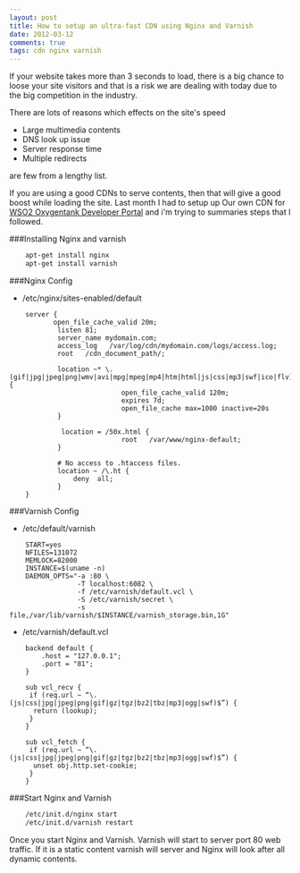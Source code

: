 ```yaml
---
layout: post
title: How to setup an ultra-fast CDN using Nginx and Varnish
date: 2012-03-12
comments: true
tags: cdn nginx varnish
---
```


If your website takes more than 3 seconds to load, there is a big chance to loose your site visitors and that is a risk
we are dealing with today due to the big competition in the industry.

There are lots of reasons which effects on the site's speed

 - Large multimedia contents
 - DNS look up issue
 - Server response time
 - Multiple redirects

are few from a lengthy list.

If you are using a good CDNs to serve contents, then that will give a good boost while loading the site.
Last month I had to setup up Our own CDN for [WSO2 Oxygentank Developer Portal](http://wso2.org/) and i'm trying to summaries steps that I followed.

###Installing Nginx and varnish

```bash
    apt-get install nginx
    apt-get install varnish
```

###Nginx Config
- /etc/nginx/sites-enabled/default

```
    server {
           open_file_cache_valid 20m;
            listen 81;
            server_name mydomain.com;
            access_log   /var/log/cdn/mydomain.com/logs/access.log;
            root   /cdn_document_path/;

            location ~* \.(gif|jpg|jpeg|png|wmv|avi|mpg|mpeg|mp4|htm|html|js|css|mp3|swf|ico|flv)$ {
                            open_file_cache_valid 120m;
                            expires 7d;
                            open_file_cache max=1000 inactive=20s
            }

             location = /50x.html {
                            root   /var/www/nginx-default;
            }

            # No access to .htaccess files.
            location ~ /\.ht {
                deny  all;
            }
    }
```

###Varnish Config
- /etc/default/varnish

```
    START=yes
    NFILES=131072
    MEMLOCK=82000
    INSTANCE=$(uname -n)
    DAEMON_OPTS="-a :80 \
                 -T localhost:6082 \
                 -f /etc/varnish/default.vcl \
                 -S /etc/varnish/secret \
                 -s file,/var/lib/varnish/$INSTANCE/varnish_storage.bin,1G"
```

- /etc/varnish/default.vcl

```
    backend default {
        .host = "127.0.0.1";
        .port = "81";
    }

    sub vcl_recv {
     if (req.url ~ “\.(js|css|jpg|jpeg|png|gif|gz|tgz|bz2|tbz|mp3|ogg|swf)$”) {
      return (lookup);
     }
    }

    sub vcl_fetch {
     if (req.url ~ “\.(js|css|jpg|jpeg|png|gif|gz|tgz|bz2|tbz|mp3|ogg|swf)$”) {
      unset obj.http.set-cookie;
     }
    }
```
###Start Nginx and Varnish

```bash
    /etc/init.d/nginx start
    /etc/init.d/varnish restart
```

Once you start Nginx and Varnish. Varnish will start to server port 80 web traffic.
If it is a static content varnish will server and Nginx will look after all dynamic contents.